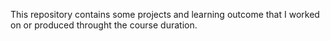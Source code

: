This repository contains some projects and learning outcome that I worked on or produced throught the course duration.
